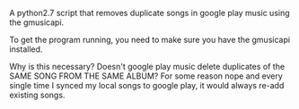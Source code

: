 A python2.7 script that removes duplicate songs in google play music using the gmusicapi.

To get the program running, you need to make sure you have the gmusicapi installed.

Why is this necessary? Doesn't google play music delete duplicates of the SAME SONG FROM THE SAME ALBUM?
For some reason nope and every single time I synced my local songs to google play, it would always re-add existing songs.
